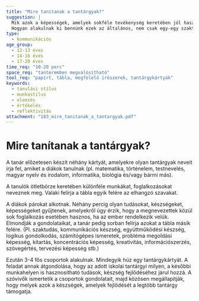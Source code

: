 ```yaml
---
title: "Mire tanítanak a tantárgyak?"
suggestion: | 
  Mik azok a képességek, amelyek sokféle tevékenység keretében jól hasznosíthatók?
  Hogyan alakulnak ki bennünk ezek az általános, nem csak egy-egy szakterülethez köthető képességek?
type:
  - kommunikációs
age_group:
  - 12-13 éves
  - 14-16 éves
  - 17-20 éves
time_req: "10-20 perc"
space_req: "tanteremben megvalósítható"
tool_req: "papírt, tábla, megfelelő írószerek, tantárgykártyák"
keywords: 
  - tanulási stílus
  - munkastílus
  - elemzés
  - értékelés
  - reflektivitás
attachment: "183_mire_tanitanak_a_tantargyak.pdf"
---
```


# Mire tanítanak a tantárgyak?

A tanár előzetesen készít néhány kártyát, amelyekre olyan tantárgyak neveit írja fel, amiket a diákok tanulnak (pl. matematika, történelem, testnevelés, magyar nyelv és irodalom, informatika, biológia és/vagy bármi más).

A tanulók ötletbörze keretében különféle munkákat, foglalkozásokat neveznek meg. Valaki felírja a tábla egyik felére az elhangzó szavakat.

A diákok párokat alkotnak. Néhány percig olyan tudásokat, készségeket, képességeket gyűjtenek, amelyekről úgy érzik, hogy a megnevezettek közül sok foglalkozás esetében hasznos, ha az ember rendelkezik velük. Elmondják a gondolataikat, a tanár pedig sorban felírja azokat a tábla másik felére. (Pl. szaktudás, kommunikációs készség, együttműködési készség, logikus gondolkodás, számítógépes ismeretek, probléma megoldási képesség, kitartás, koncentrációs képesség, kreativitás, információszerzés, szövegértés, tervezési képesség stb.)

Ezután 3-4 fős csoportok alakulnak. Mindegyik húz egy tantárgykártyát. A feladat annak átgondolása, hogy az adott iskolai tantárgyi milyen, a későbbi munkahelyen is hasznosítható tudások, készség fejlődéséhez járul hozzá. A szóvivők ismertetik a csoportok gondolatait, majd közösen megállapítják, hogy melyek azok a készségek, amelyek fejlődését a legtöbb tantárgy támogatja.
  
  
